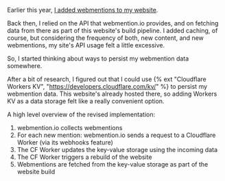 Earlier this year, [I added webmentions to my website](/blog/implementing-webmentions/).

Back then, I relied on the API that <span>webmention.io</span> provides, and on fetching data from there as part of this website's build pipeline. I added caching, of course, but considering the frequency of both, new content, and new webmentions, my site's API usage felt a little excessive.

So, I started thinking about ways to persist my webmention data somewhere.

After a bit of research, I figured out that I could use {% ext "Cloudflare Workers KV", "https://developers.cloudflare.com/kv/" %} to persist my webmention data. This website's already hosted there, so adding Workers KV as a data storage felt like a really convenient option.

A high level overview of the revised implementation:

1. <span>webmention.io</span> collects webmentions
2. For each new mention: <span>webmention.io</span> sends a request to a Cloudflare Worker (via its webhooks feature)
3. The CF Worker updates the key-value storage using the incoming data
4. The CF Worker triggers a rebuild of the website
5. Webmentions are fetched from the key-value storage as part of the website build

